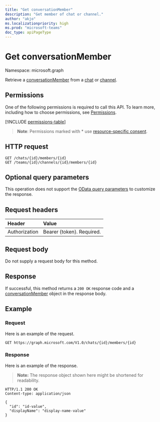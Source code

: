 ```yaml
---
title: "Get conversationMember"
description: "Get member of chat or channel."
author: "akjo"
ms.localizationpriority: high
ms.prod: "microsoft-teams"
doc_type: apiPageType
---
```


# Get conversationMember

Namespace: microsoft.graph

Retrieve a [conversationMember](../resources/conversationmember.md) from a [chat](../resources/chatmessage.md) or [channel](../resources/channel.md).

## Permissions

One of the following permissions is required to call this API. To learn more, including how to choose permissions, see [Permissions](/graph/permissions-reference).

<!-- { "blockType": "permissions", "name": "conversationmember_get" } -->
[!INCLUDE [permissions-table](../includes/permissions/conversationmember-get-permissions.md)]

> **Note**: Permissions marked with * use [resource-specific consent](/microsoftteams/platform/graph-api/rsc/resource-specific-consent).


## HTTP request
<!-- { "blockType": "ignored" } -->
```http
GET /chats/{id}/members/{id}
GET /teams/{id}/channels/{id}/members/{id}
```

## Optional query parameters

This operation does not support the [OData query parameters](/graph/query-parameters) to customize the response.

## Request headers

| Header       | Value |
|:---------------|:--------|
| Authorization  | Bearer {token}. Required.  |

## Request body

Do not supply a request body for this method.

## Response

If successful, this method returns a `200 OK` response code and a [conversationMember](../resources/conversationmember.md) object in the response body.

## Example

### Request

Here is an example of the request.


<!-- {
  "blockType": "request",
  "name": "get_conversation_member_2"
}-->

```http
GET https://graph.microsoft.com/V1.0/chats/{id}/members/{id}
```


### Response

Here is an example of the response.

>**Note:** The response object shown here might be shortened for readability.
<!--
{
  "blockType": "response",
  "truncated": true,
  "name": "get_conversation_member_2",
  "@odata.type": "microsoft.graph.conversationMember"
} -->

```http
HTTP/1.1 200 OK
Content-type: application/json

{
  "id": "id-value",
  "displayName": "display-name-value"
}
```

<!-- uuid: 8fcb5dbc-d5aa-4681-8e31-b001d5168d79
2015-10-25 14:57:30 UTC -->
<!--
{
  "type": "#page.annotation",
  "description": "conversation: member get",
  "keywords": "",
  "section": "documentation",
  "tocPath": "",
  "suppressions": [
  ]
}
-->
